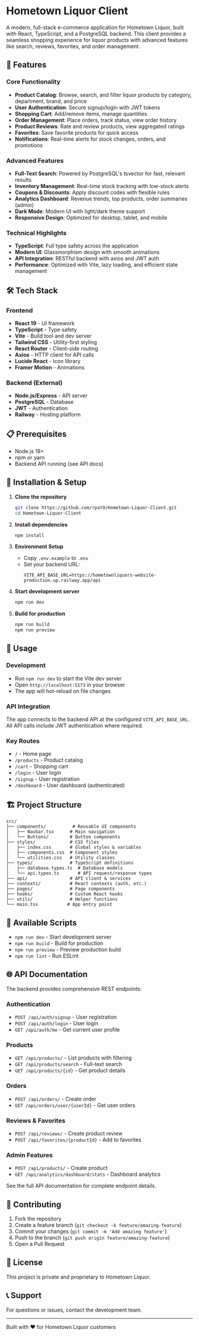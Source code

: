 # Hometown Liquor Client

A modern, full-stack e-commerce application for Hometown Liquor, built with React, TypeScript, and a PostgreSQL backend. This client provides a seamless shopping experience for liquor products with advanced features like search, reviews, favorites, and order management.

## 🚀 Features

### Core Functionality
- **Product Catalog**: Browse, search, and filter liquor products by category, department, brand, and price
- **User Authentication**: Secure signup/login with JWT tokens
- **Shopping Cart**: Add/remove items, manage quantities
- **Order Management**: Place orders, track status, view order history
- **Product Reviews**: Rate and review products, view aggregated ratings
- **Favorites**: Save favorite products for quick access
- **Notifications**: Real-time alerts for stock changes, orders, and promotions

### Advanced Features
- **Full-Text Search**: Powered by PostgreSQL's tsvector for fast, relevant results
- **Inventory Management**: Real-time stock tracking with low-stock alerts
- **Coupons & Discounts**: Apply discount codes with flexible rules
- **Analytics Dashboard**: Revenue trends, top products, order summaries (admin)
- **Dark Mode**: Modern UI with light/dark theme support
- **Responsive Design**: Optimized for desktop, tablet, and mobile

### Technical Highlights
- **TypeScript**: Full type safety across the application
- **Modern UI**: Glassmorphism design with smooth animations
- **API Integration**: RESTful backend with axios and JWT auth
- **Performance**: Optimized with Vite, lazy loading, and efficient state management

## 🛠 Tech Stack

### Frontend
- **React 19** - UI framework
- **TypeScript** - Type safety
- **Vite** - Build tool and dev server
- **Tailwind CSS** - Utility-first styling
- **React Router** - Client-side routing
- **Axios** - HTTP client for API calls
- **Lucide React** - Icon library
- **Framer Motion** - Animations

### Backend (External)
- **Node.js/Express** - API server
- **PostgreSQL** - Database
- **JWT** - Authentication
- **Railway** - Hosting platform

## 📋 Prerequisites

- Node.js 18+
- npm or yarn
- Backend API running (see API docs)

## 🚀 Installation & Setup

1. **Clone the repository**
   ```bash
   git clone https://github.com/rpat9/Hometown-Liquor-Client.git
   cd Hometown-Liquor-Client
   ```

2. **Install dependencies**
   ```bash
   npm install
   ```

3. **Environment Setup**
   - Copy `.env.example` to `.env`
   - Set your backend URL:
     ```
     VITE_API_BASE_URL=https://hometownliquors-website-production.up.railway.app/api
     ```

4. **Start development server**
   ```bash
   npm run dev
   ```

5. **Build for production**
   ```bash
   npm run build
   npm run preview
   ```

## 📖 Usage

### Development
- Run `npm run dev` to start the Vite dev server
- Open `http://localhost:5173` in your browser
- The app will hot-reload on file changes

### API Integration
The app connects to the backend API at the configured `VITE_API_BASE_URL`. All API calls include JWT authentication where required.

### Key Routes
- `/` - Home page
- `/products` - Product catalog
- `/cart` - Shopping cart
- `/login` - User login
- `/signup` - User registration
- `/dashboard` - User dashboard (authenticated)

## 🏗 Project Structure

```
src/
├── components/          # Reusable UI components
│   ├── Navbar.tsx      # Main navigation
│   └── Buttons/        # Button components
├── styles/             # CSS files
│   ├── index.css       # Global styles & variables
│   ├── components.css  # Component styles
│   └── utilities.css   # Utility classes
├── types/              # TypeScript definitions
│   ├── database.types.ts  # Database models
│   └── api.types.ts       # API request/response types
├── api/                # API client & services
├── contexts/           # React contexts (auth, etc.)
├── pages/              # Page components
├── hooks/              # Custom React hooks
├── utils/              # Helper functions
└── main.tsx           # App entry point
```

## 🔧 Available Scripts

- `npm run dev` - Start development server
- `npm run build` - Build for production
- `npm run preview` - Preview production build
- `npm run lint` - Run ESLint

## 🌐 API Documentation

The backend provides comprehensive REST endpoints:

### Authentication
- `POST /api/auth/signup` - User registration
- `POST /api/auth/login` - User login
- `GET /api/auth/me` - Get current user profile

### Products
- `GET /api/products/` - List products with filtering
- `GET /api/products/search` - Full-text search
- `GET /api/products/{id}` - Get product details

### Orders
- `POST /api/orders/` - Create order
- `GET /api/orders/user/{userId}` - Get user orders

### Reviews & Favorites
- `POST /api/reviews/` - Create product review
- `POST /api/favorites/{productId}` - Add to favorites

### Admin Features
- `POST /api/products/` - Create product
- `GET /api/analytics/dashboard/stats` - Dashboard analytics

See the full API documentation for complete endpoint details.

## 🤝 Contributing

1. Fork the repository
2. Create a feature branch (`git checkout -b feature/amazing-feature`)
3. Commit your changes (`git commit -m 'Add amazing feature'`)
4. Push to the branch (`git push origin feature/amazing-feature`)
5. Open a Pull Request

## 📄 License

This project is private and proprietary to Hometown Liquor.

## 📞 Support

For questions or issues, contact the development team.

---

Built with ❤️ for Hometown Liquor customers